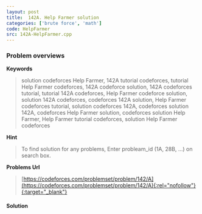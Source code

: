 ```yaml
---
layout: post
title:  142A. Help Farmer solution
categories: ['brute force', 'math']
code: HelpFarmer
src: 142A-HelpFarmer.cpp
---
```

### **Problem overviews**

**Keywords**
> solution codeforces Help Farmer, 142A tutorial codeforces, tutorial Help Farmer codeforces, 142A codeforce solution, 142A codeforces tutorial, tutorial 142A codeforces, Help Farmer codeforce solution, solution 142A codeforces, codeforces 142A solution, Help Farmer codeforces tutorial, solution codeforces 142A, codeforces solution 142A, codeforces Help Farmer solution, codeforces solution Help Farmer, Help Farmer tutorial codeforces, solution Help Farmer codeforces

**Hint**
> To find solution for any problems, Enter probleam_id (1A, 28B, ...) on search box. 

**Problems Url**
> [https://codeforces.com/problemset/problem/142/A](https://codeforces.com/problemset/problem/142/A){:rel="nofollow"}{:target="_blank"}

#### **Solution**



